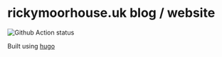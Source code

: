 # rickymoorhouse.uk blog / website 

![Github Action status](https://github.com/rickymoorhouse/blog/actions/workflows/go.yml/badge.svg?branch=master)

Built using [hugo](http://gohugo.io)
